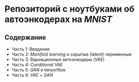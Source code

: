 
# Репозиторий с ноутбуками об автоэнкодерах на *MNIST*

## Содержание
* Часть 1: Введение
* Часть 2: *Manifold learning* и скрытые (latent) переменные
* Часть 3: Вариационные автоэнкодеры (*VAE*)
* Часть 4: *Conditional VAE*
* Часть 5: *GAN* и tensorflow
* Часть 6: *VAE* + *GAN*
